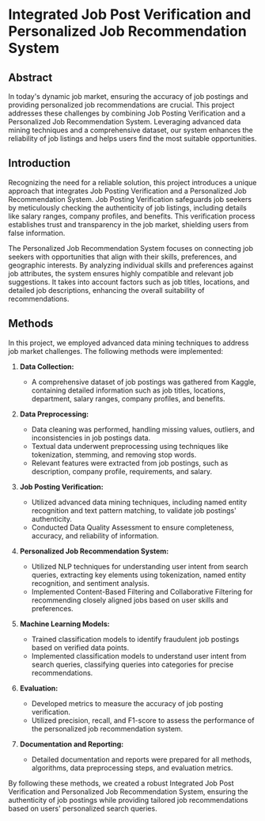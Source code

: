 # Integrated Job Post Verification and Personalized Job Recommendation System

## Abstract

In today's dynamic job market, ensuring the accuracy of job postings and providing personalized job recommendations are crucial. This project addresses these challenges by combining Job Posting Verification and a Personalized Job Recommendation System. Leveraging advanced data mining techniques and a comprehensive dataset, our system enhances the reliability of job listings and helps users find the most suitable opportunities.

## Introduction

Recognizing the need for a reliable solution, this project introduces a unique approach that integrates Job Posting Verification and a Personalized Job Recommendation System. Job Posting Verification safeguards job seekers by meticulously checking the authenticity of job listings, including details like salary ranges, company profiles, and benefits. This verification process establishes trust and transparency in the job market, shielding users from false information.

The Personalized Job Recommendation System focuses on connecting job seekers with opportunities that align with their skills, preferences, and geographic interests. By analyzing individual skills and preferences against job attributes, the system ensures highly compatible and relevant job suggestions. It takes into account factors such as job titles, locations, and detailed job descriptions, enhancing the overall suitability of recommendations.

## Methods

In this project, we employed advanced data mining techniques to address job market challenges. The following methods were implemented:

1. **Data Collection:**
   - A comprehensive dataset of job postings was gathered from Kaggle, containing detailed information such as job titles, locations, department, salary ranges, company profiles, and benefits.

2. **Data Preprocessing:**
   - Data cleaning was performed, handling missing values, outliers, and inconsistencies in job postings data.
   - Textual data underwent preprocessing using techniques like tokenization, stemming, and removing stop words.
   - Relevant features were extracted from job postings, such as description, company profile, requirements, and salary.

3. **Job Posting Verification:**
   - Utilized advanced data mining techniques, including named entity recognition and text pattern matching, to validate job postings' authenticity.
   - Conducted Data Quality Assessment to ensure completeness, accuracy, and reliability of information.

4. **Personalized Job Recommendation System:**
   - Utilized NLP techniques for understanding user intent from search queries, extracting key elements using tokenization, named entity recognition, and sentiment analysis.
   - Implemented Content-Based Filtering and Collaborative Filtering for recommending closely aligned jobs based on user skills and preferences.

5. **Machine Learning Models:**
   - Trained classification models to identify fraudulent job postings based on verified data points.
   - Implemented classification models to understand user intent from search queries, classifying queries into categories for precise recommendations.

6. **Evaluation:**
   - Developed metrics to measure the accuracy of job posting verification.
   - Utilized precision, recall, and F1-score to assess the performance of the personalized job recommendation system.

7. **Documentation and Reporting:**
   - Detailed documentation and reports were prepared for all methods, algorithms, data preprocessing steps, and evaluation metrics.

By following these methods, we created a robust Integrated Job Post Verification and Personalized Job Recommendation System, ensuring the authenticity of job postings while providing tailored job recommendations based on users' personalized search queries.
